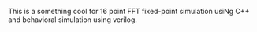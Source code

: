 This is a something cool for 16 point FFT fixed-point simulation usiNg C++ and behavioral simulation using verilog.
